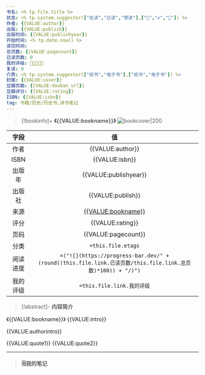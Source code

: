 ```yaml
---
书名: <% tp.file.title %>
状态: <% tp.system.suggester(["在读","已读","想读"],["📗","✔️","📆"]) %>
作者: {{VALUE:author}}
出版: {{VALUE:publish}}
出版时间: {{VALUE:publishyear}}
开始时间: <% tp.date.now() %>
读完时间: 
总页数: {{VALUE:pagecount}}
已读页数: 0
我的评级: 🌟🌟🌟🌟🌟
复读: 0
介质: <% tp.system.suggester(["纸书","电子书"],["纸书","电子书"]) %>
封面: {{VALUE:cover}}
豆瓣页面: {{VALUE:douban_url}}
豆瓣评分: {{VALUE:rating}}
ISBN: {{VALUE:isbn}}
tag: 书籍/历史/历史书,读书笔记
---
```

> [!bookinfo]+ **《{{VALUE:bookname}}》** 
> ![bookcover|200]({{VALUE:cover}})
>
| 字段   | 值                                       |
|:------: |:------------------------------------------: |
| 作者   | {{VALUE:author}}                           |
| ISBN   | {{VALUE:isbn}}                             |
| 出版年 | {{VALUE:publishyear}}                      | 
| 出版社 | {{VALUE:publish}}                          |
| 来源   | [{{VALUE:bookname}}]({{VALUE:douban_url}}) |
| 评分   | {{VALUE:rating}}                           |
| 页码   | {{VALUE:pagecount}}                        |
| 分类   | `=this.file.etags`                       |
| 阅读进度   |`=("![](https://progress-bar.dev/" +(round((this.file.link.已读页数/this.file.link.总页数)*100)) + "/)")`  |
| 我的评级  | `=this.file.link.我的评级`                     |

> [!abstract]- **内容简介**
> 
《{{VALUE:bookname}}》
{{VALUE:intro}}

{{VALUE:authorintro}}

{{VALUE:quote1}}
 {{VALUE:quote2}}

---
> #### 🗒️**我的笔记**


